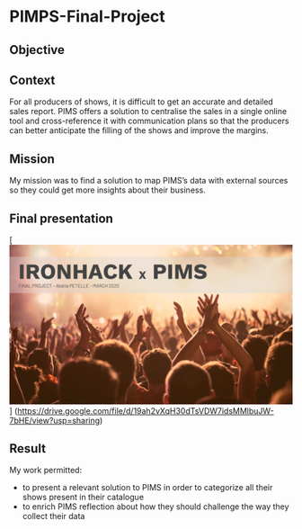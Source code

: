 # PIMPS-Final-Project

## Objective 

## Context 

For all producers of shows, it is difficult to get an accurate and detailed sales report. 
PIMS offers a solution to centralise the sales in a single online tool and cross-reference it with communication plans so that the producers can better anticipate the filling of the shows and improve the margins. 

## Mission

My mission was to find a solution to map PIMS’s data with external sources so they could get more insights about their business.

## Final presentation 

[![Watch the presentation](/Media/Presentation.png)]
(https://drive.google.com/file/d/19ah2vXqH30dTsVDW7idsMMlbuJW-7bHE/view?usp=sharing)

## Result

My work permitted:
- to present a relevant solution to PIMS in order to categorize all their shows present in their catalogue 
- to enrich PIMS reflection about how they should challenge the way they collect their data
